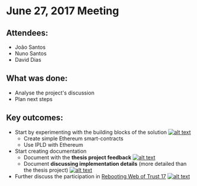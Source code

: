 # June 27, 2017 Meeting

## Attendees:
- João Santos
- Nuno Santos
- David Dias

## What was done:
- Analyse the project's discussion
- Plan next steps

## Key outcomes:
- Start by experimenting with the building blocks of the solution 
[![alt text][issue3]](https://github.com/joaosantos15/msc-thesis/issues/3)
  - Create simple Ethereum smart-contracts
  - Use IPLD with Ethereum
- Start creating documentation
  - Document with the **thesis project feedback** [![alt text][issue2]](https://github.com/joaosantos15/msc-thesis/issues/2)
  - Document **discussing implementation details** (more detailed than the thesis project) [![alt text][issue1]](https://github.com/joaosantos15/msc-thesis/issues/1)
- Further discuss the participation in [Rebooting Web of Trust 17](http://www.weboftrust.info/next-event-page.html) [![alt text][issue4]](https://github.com/joaosantos15/msc-thesis/issues/4)



[issue1]: https://img.shields.io/badge/issue-1-blue.svg
[issue2]: https://img.shields.io/badge/issue-2-blue.svg
[issue3]: https://img.shields.io/badge/issue-3-blue.svg
[issue4]: https://img.shields.io/badge/issue-4-blue.svg

